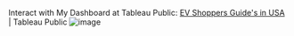 Interact with My Dashboard at Tableau Public: [EV Shoppers Guide's in USA](https://public.tableau.com/app/profile/rutuja.kokate/viz/EVShoppersGuidesinUSA/Dashboard3?publish=yes) | Tableau Public
![image](https://github.com/rutujakokate430/Shoppers-Guide-for-Electric-Vehicle-s-in-the-United-States./assets/111034043/b4af3109-beaf-4d10-b8fb-b4b4a4581f2b)

